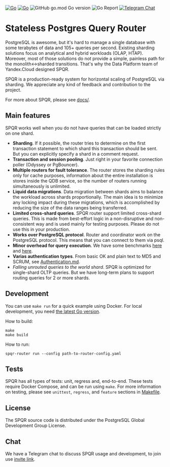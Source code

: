 [![Go](https://github.com/pg-sharding/spqr/actions/workflows/build.yaml/badge.svg)](https://github.com/pg-sharding/spqr/actions/workflows/build.yaml)
[![Go](https://github.com/pg-sharding/spqr/actions/workflows/tests.yaml/badge.svg)](https://github.com/pg-sharding/spqr/actions/workflows/tests.yaml)
![GitHub go.mod Go version](https://img.shields.io/github/go-mod/go-version/pg-sharding/spqr)
![Go Report](https://goreportcard.com/badge/github.com/pg-sharding/spqr)
[![Telegram Chat](https://img.shields.io/badge/telegram-SPQR_dev-blue)](https://t.me/+jMGhyjwicpI3ZWQy)

# Stateless Postgres Query Router

PostgreSQL is awesome, but it's hard to manage a single database with some terabytes of data and 105+ queries per second. Existing sharding solutions focus on analytical and hybrid workloads (OLAP, HTAP). Moreover, most of those solutions do not provide a simple, painless path for the monolith<->sharded transitions. That's why the Data Platform team of Yandex.Cloud designed SPQR.

SPQR is a production-ready system for horizontal scaling of PostgreSQL via sharding. We appreciate any kind of feedback and contribution to the project.

For more about SPQR, please see [docs/](docs/).

## Main features

SPQR works well when you do not have queries that can be loaded strictly on one shard.

- **Sharding**. If it possible, the router tries to determine on the first transaction statement to which shard this transaction should be sent. But you can explicitly specify a shard in a comment request.
- **Transaction and session pooling**. Just right in your favorite connection poller (Odyssey or PgBouncer).
- **Multiple routers for fault tolerance**. The router stores the sharding rules only for cache purposes, information about the entire installation is stores inside the QDB service, so the number of routers running simultaneously is unlimited.
- **Liquid data migrations**. Data migration between shards aims to balance the workload across shards proportionally. The main idea is to minimize any locking impact during these migrations, which is accomplished by reducing the size of the data ranges being transferred.
- **Limited cross-shard queries**. SPQR router support limited cross-shard queries. This is made from best-effort logic in a non-disruptive and non-consistent way and is used mainly for testing purposes. Please do not use this in your production.
- **Works over PostgreSQL protocol**. Router and coordinator work on the PostgreSQL protocol. This means that you can connect to them via psql.
- **Minor overhead for query execution**. We have some benchmarks [here](docs/Benchmarks.md) and [here](https://gitlab.com/postgres-ai/postgresql-consulting/tests-and-benchmarks/-/issues/30).
- **Varias authentication types**. From basic OK and plain text to MD5 and SCRUM, see [Authentication.md](docs/Authentication.md).
- *Falling unrouted queries to the world shard*. SPQR is optimized for single-shard OLTP queries. But we have long-term plans to support routing queries for 2 or more shards.

## Development

You can use `make run` for a quick example using Docker. For local development, you need [the latest Go version](https://go.dev/dl/).

How to build:
```
make
make build
```

How to run:
```
spqr-router run --config path-to-router-config.yaml
```

## Tests

SPQR has all types of tests: unit, regress and, end-to-end. These tests require Docker Compose, and can be run using `make`. For more information on testing, please see `unittest`, `regress`, and `feature` sections in [Makefile](./Makefile).

## License

The SPQR source code is distributed under the PostgreSQL Global Development Group License.

## Chat

We have a Telegram chat to discuss SPQR usage and development, to join use [invite link](https://t.me/+jMGhyjwicpI3ZWQy).
